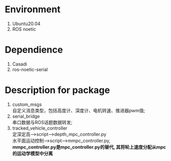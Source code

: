 # Environment
1. Ubuntu20.04
2. ROS noetic

# Dependience
1. Casadi
2. ros-noetic-serial
   
# Description for package
1. custom_msgs  
   自定义消息类型，包括高度计、深度计、电机转速、推进器pwm值;
2. serial_bridge  
   串口数据与ROS话题数据转发;
3. tracked_vehicle_controller  
   定深定高-->script-->depth_mpc_controller.py  
   水平面运动控制-->script-->mmpc_controller.py,  
   **mmpc_controller.py是mpc_controller.py的替代, 其将轮上速度分配从mpc的运动学模型中分离**
   
